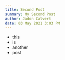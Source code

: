 ```yaml
---
title: Second Post
summary: My Second Post
author: Jadon Calvert
date: 03 May 2021 3:03 PM
---
```


* this
* is
* another
* post
